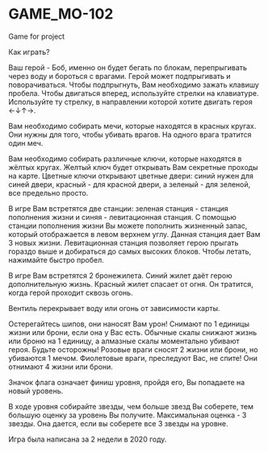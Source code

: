 # GAME_MO-102
Game for project

Как играть?

Ваш герой - Боб, именно он будет бегать по блокам, перепрыгивать через воду и бороться с врагами. 
Герой может подпрыгивать и поворачиваться. Чтобы подпрыгнуть, Вам необходимо зажать клавишу пробела.  Чтобы двигаться вперед, используйте стрелки на клавиатуре. Используйте ту стрелку, в направлении которой хотите двигать героя ←↓↑→. 

Вам необходимо собирать мечи, которые находятся в красных кругах. Они нужны для того, чтобы убивать врагов. На одного врага тратится один меч.

Вам необходимо собирать различные ключи, которые находятся в жёлтых кругах. Желтый ключ будет открывать Вам секретные проходы на карте. Цветные ключи открывают цветные двери: синий нужен для синей двери, красный - для красной двери, а зеленый - для зеленой, все предельно просто.

В игре Вам встретятся две станции: зеленая станция - станция пополнения жизни и синяя - левитационная станция. С помощью станции пополнения жизни Вы можете пополнить жизненный запас, который отображается в левом верхнем углу. Данная станция дает Вам 3 новых жизни. Левитационная станция позволяет герою прыгать гораздо выше и добираться до самых высоких блоков. Чтобы летать, нажимайте быстро пробел.

В игре Вам встретятся 2 бронежилета. Синий жилет даёт герою дополнительную жизнь. Красный жилет спасает от огня. Он тратится, когда герой проходит сквозь огонь.

Вентиль перекрывает воду или огонь от зависимости карты.

Остерегайтесь шипов, они наносят Вам урон! Снимают по 1 единицы жизни или брони, если она у Вас есть.
Обычные скалы снижают жизнь или броню на 1 единицу, а алмазные скалы моментально убивают героя. Будьте осторожны!
Розовые враги сносят 2 жизни или брони, но убиваются 1 мечом. Фиолетовые враги, преследуют Вас, не спите! 
Они отнимают 4 жизни или брони.

Значок флага означает финиш уровня, пройдя его, Вы попадаете на новый уровень.

В ходе уровня собирайте звезды, чем больше звезд Вы соберете, тем большую оценку за уровень Вы получите. Максимальная оценка - 3 звезды. Она дается, если вы соберете все 3 звезды на уровне.

Игра была написана за 2 недели в 2020 году.
